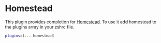 # Homestead
This plugin provides completion for [Homestead](https://laravel.com/docs/homestead).
To use it add homestead to the plugins array in your zshrc file.
```bash
plugins=(... homestead)
```
